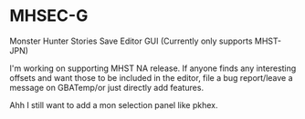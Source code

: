 # MHSEC-G
Monster Hunter Stories Save Editor GUI (Currently only supports MHST-JPN)


I'm working on supporting MHST NA release. If anyone finds any interesting offsets and want those to be included in the editor, file a bug report/leave a message on GBATemp/or just directly add features.


Ahh I still want to add a mon selection panel like pkhex.
